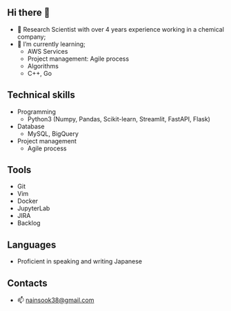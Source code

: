## Hi there 👋

- 🔭 Research Scientist with over 4 years experience working in a chemical company;
- 🌱 I’m currently learning;
  - AWS Services
  - Project management: Agile process
  - Algorithms
  - C++, Go

## Technical skills

- Programming
  - Python3 (Numpy, Pandas, Scikit-learn, Streamlit, FastAPI, Flask)
- Database
  - MySQL, BigQuery
- Project management
  - Agile process

## Tools

- Git
- Vim
- Docker
- JupyterLab
- JIRA
- Backlog

## Languages

- Proficient in speaking and writing Japanese

## Contacts

- 📫 nainsook38@gmail.com
